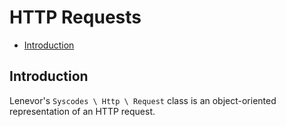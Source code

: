 # HTTP Requests

- [Introduction](#introduction)

<a name="introduction"></a>
## Introduction

Lenevor's `Syscodes \ Http \ Request` class is an object-oriented representation of an HTTP request.